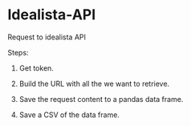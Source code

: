 # Idealista-API

Request to idealista API

Steps: 

1. Get token.

2. Build the URL with all the we want to retrieve.

3. Save the request content to a pandas data frame.

4. Save a CSV of the data frame.
